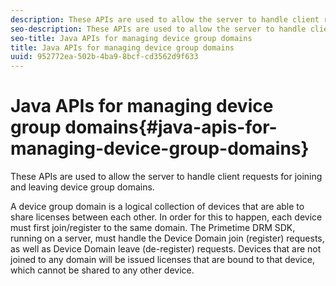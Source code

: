 ```yaml
---
description: These APIs are used to allow the server to handle client requests for joining and leaving device group domains.
seo-description: These APIs are used to allow the server to handle client requests for joining and leaving device group domains.
seo-title: Java APIs for managing device group domains
title: Java APIs for managing device group domains
uuid: 952772ea-502b-4ba9-8bcf-cd3562d9f633
---
```


# Java APIs for managing device group domains{#java-apis-for-managing-device-group-domains}

These APIs are used to allow the server to handle client requests for joining and leaving device group domains.

A device group domain is a logical collection of devices that are able to share licenses between each other. In order for this to happen, each device must first join/register to the same domain. The Primetime DRM SDK, running on a server, must handle the Device Domain join (register) requests, as well as Device Domain leave (de-register) requests. Devices that are not joined to any domain will be issued licenses that are bound to that device, which cannot be shared to any other device. 
